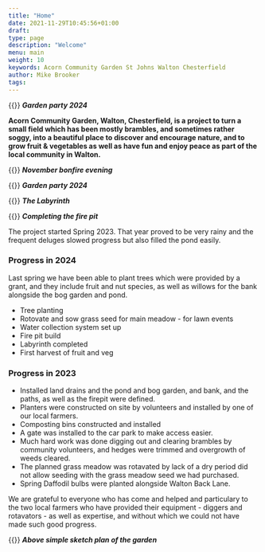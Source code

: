 ```yaml
---
title: "Home"
date: 2021-11-29T10:45:56+01:00
draft: 
type: page
description: "Welcome"
menu: main
weight: 10
keywords: Acorn Community Garden St Johns Walton Chesterfield 
author: Mike Brooker
tags:
---
```


{{<responsive-img img="/images/20Aug24.jpg" text="Garden party august 2024" >}}
***Garden party 2024***

**Acorn Community Garden, Walton, Chesterfield, is a project to turn a small field which has been mostly brambles, and sometimes rather soggy, into a beautiful place to discover and encourage nature, and to grow fruit & vegetables as well as have fun and enjoy peace as part of the local community in Walton.**

{{<responsive-img img="/images/bonfire12Nov2024.jpg" text="Garden party august 2024" >}}
***November bonfire evening***

{{<responsive-img img="/images/gardenparty_aug2024.jpg" text="Garden party august 2024" >}}
***Garden party 2024***

{{<responsive-img img="/images/labyrinth2024.jpg" text="Garden party august 2024" >}}
***The Labyrinth***

{{<responsive-img img="/images/firepit_finishing2024.jpg" text="Garden party august 2024" >}}
***Completing the fire pit***

The project started Spring 2023. That year proved to be very rainy and the frequent deluges slowed progress but also filled the pond easily.  

### Progress in 2024

Last spring we have been able to plant trees which were provided by a grant, and they include fruit and nut species, as well as willows for the bank alongside the bog garden and pond. 
  
 - Tree planting
 - Rotovate and sow grass seed for main meadow - for lawn events
 - Water collection system set up
 - Fire pit build
 - Labyrinth completed
 - First harvest of fruit and veg

### Progress in 2023

- Installed land drains and the pond and bog garden, and bank, and the paths, as well as the firepit were defined.
- Planters were constructed on site by volunteers and installed by one of our local farmers. 
- Composting bins constructed and installed
- A gate was installed to the car park to make access easier. 
- Much hard work was done digging out and clearing brambles by community volunteers, and hedges were trimmed and overgrowth of weeds cleared.  
- The planned grass meadow was rotavated by lack of a dry period did not allow seeding with the grass meadow seed we had purchased. 
- Spring Daffodil bulbs were planted alongside Walton Back Lane.

We are grateful to everyone who has come and helped and particulary to the two local farmers who have provided their equipment - diggers and rotavators - as well as expertise, and without which we could not have made such good progress.  

{{<responsive-img img="/img/sketchMar23.png" text="Preliminary sketch" >}}
***Above simple sketch plan of the garden***
